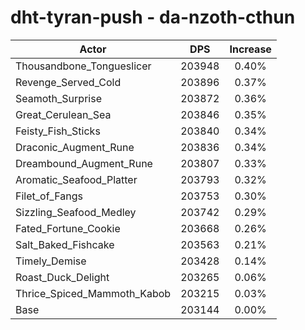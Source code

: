 # dht-tyran-push - da-nzoth-cthun
| Actor | DPS | Increase |
|---|:---:|:---:|
|Thousandbone_Tongueslicer|203948|0.40%|
|Revenge_Served_Cold|203896|0.37%|
|Seamoth_Surprise|203872|0.36%|
|Great_Cerulean_Sea|203846|0.35%|
|Feisty_Fish_Sticks|203840|0.34%|
|Draconic_Augment_Rune|203836|0.34%|
|Dreambound_Augment_Rune|203807|0.33%|
|Aromatic_Seafood_Platter|203793|0.32%|
|Filet_of_Fangs|203753|0.30%|
|Sizzling_Seafood_Medley|203742|0.29%|
|Fated_Fortune_Cookie|203668|0.26%|
|Salt_Baked_Fishcake|203563|0.21%|
|Timely_Demise|203428|0.14%|
|Roast_Duck_Delight|203265|0.06%|
|Thrice_Spiced_Mammoth_Kabob|203215|0.03%|
|Base|203144|0.00%|
